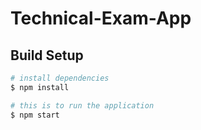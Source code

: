 # Technical-Exam-App

## Build Setup

```bash
# install dependencies
$ npm install

# this is to run the application
$ npm start
```
